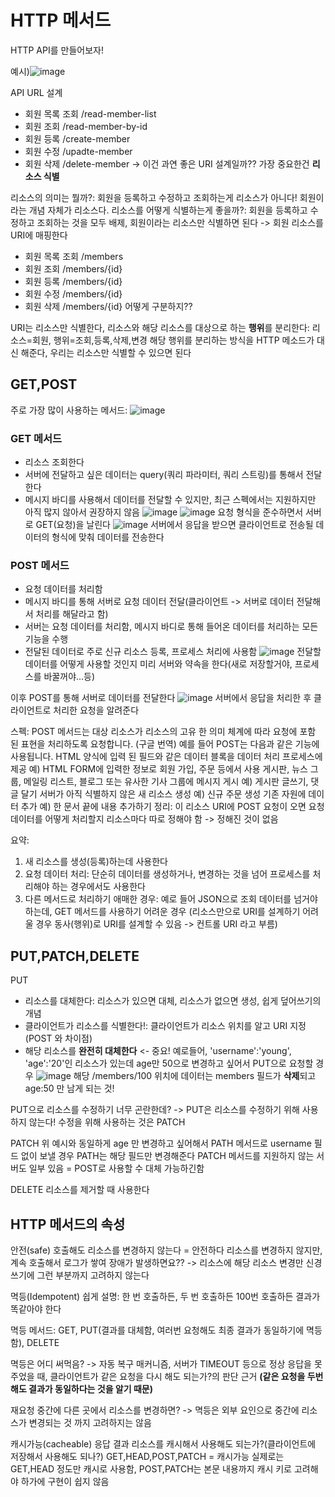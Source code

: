 # HTTP 메서드
HTTP API를 만들어보자!

예시)![image](https://github.com/SAMEZ-0129/HTTP_Web_Basic_Study/assets/81644075/f9b39b0b-cbd8-4b55-b743-cabe0b2e368e)

API URL 설계
- 회원 목록 조회 /read-member-list
- 회원 조회 /read-member-by-id
- 회원 등록 /create-member
- 회원 수정 /upadte-member
- 회원 삭제 /delete-member
-> 이건 과연 좋은 URI 설계일까??
가장 중요한건 **리소스 식별**

리소스의 의미는 뭘까?: 회원을 등록하고 수정하고 조회하는게 리소스가 아니다! 회원이라는 개념 자체가 리소스다.
리소스를 어떻게 식별하는게 좋을까?: 회원을 등록하고 수정하고 조회하는 것을 모두 배제, 회원이라는 리소스만 식별하면 된다 -> 회원 리소스를 URI에 매핑한다
- 회원 목록 조회 /members
- 회원 조회 /members/{id} 
- 회원 등록 /members/{id}
- 회원 수정 /members/{id}
- 회원 삭제 /members/{id}
어떻게 구분하지??

URI는 리소스만 식별한다, 리소스와 해당 리소스를 대상으로 하는 **행위**를 분리한다: 리소스=회원, 행위=조회,등록,삭제,변경
해당 행위를 분리하는 방식을 HTTP 메소드가 대신 해준다, 우리는 리소스만 식별할 수 있으면 된다

## GET,POST
주로 가장 많이 사용하는 메서드: ![image](https://github.com/SAMEZ-0129/HTTP_Web_Basic_Study/assets/81644075/49a2be9d-61b4-4ec1-b360-cb2463067697)

### GET 메서드
- 리소스 조회한다
- 서버에 전달하고 싶은 데이터는 query(쿼리 파라미터, 쿼리 스트링)를 통해서 전달한다
- 메시지 바디를 사용해서 데이터를 전달할 수 있지만, 최근 스펙에서는 지원하지만 아직 많지 않아서 권장하지 않음
![image](https://github.com/SAMEZ-0129/HTTP_Web_Basic_Study/assets/81644075/2da351e2-830e-4222-95fb-bc6256afc700)
![image](https://github.com/SAMEZ-0129/HTTP_Web_Basic_Study/assets/81644075/4b114901-a41c-4d22-8e84-d52b86cddd4d)
요청 형식을 준수하면서 서버로 GET(요청)을 날린다
![image](https://github.com/SAMEZ-0129/HTTP_Web_Basic_Study/assets/81644075/8b72f7c2-5d8b-489a-91eb-1882eb8e0fcf)
서버에서 응답을 받으면 클라이언트로 전송될 데이터의 형식에 맞춰 데이터를 전송한다

### POST 메서드
- 요청 데이터를 처리함
- 메시지 바디를 통해 서버로 요청 데이터 전달(클라이언트 -> 서버로 데이터 전달해서 처리를 해달라고 함)
- 서버는 요청 데이터를 처리함, 메시지 바디로 통해 들어온 데이터를 처리하는 모든 기능을 수행
- 전달된 데이터로 주로 신규 리소스 등록, 프로세스 처리에 사용함
![image](https://github.com/SAMEZ-0129/HTTP_Web_Basic_Study/assets/81644075/6c2e46fd-3e14-4291-90c9-a2e0b67cd2c8)
전달할 데이터를 어떻게 사용할 것인지 미리 서버와 약속을 한다(새로 저장할거야, 프로세스를 바꿀꺼야...등)

이후 POST를 통해 서버로 데이터를 전달한다
![image](https://github.com/SAMEZ-0129/HTTP_Web_Basic_Study/assets/81644075/e91f513d-8bfa-4f8a-afd4-c3cea39700ab)
서버에서 응답을 처리한 후 클라이언트로 처리한 요청을 알려준다

스펙: POST 메서드는 대상 리소스가 리소스의 고유 한 의미 체계에 따라 요청에 포함 된 표현을 처리하도록 요청합니다. (구글 번역)
예를 들어 POST는 다음과 같은 기능에 사용됩니다.
HTML 양식에 입력 된 필드와 같은 데이터 블록을 데이터 처리 프로세스에 제공
예) HTML FORM에 입력한 정보로 회원 가입, 주문 등에서 사용
게시판, 뉴스 그룹, 메일링 리스트, 블로그 또는 유사한 기사 그룹에 메시지 게시
예) 게시판 글쓰기, 댓글 달기
서버가 아직 식별하지 않은 새 리소스 생성
예) 신규 주문 생성
기존 자원에 데이터 추가
예) 한 문서 끝에 내용 추가하기
정리: 이 리소스 URI에 POST 요청이 오면 요청 데이터를 어떻게 처리할지 리소스마다 따로 정해야 함 -> 정해진 것이 없음

요약:
1. 새 리소스를 생성(등록)하는데 사용한다
2. 요청 데이터 처리: 단순히 데이터를 생성하거나, 변경하는 것을 넘어 프로세스를 처리해야 하는 경우에서도 사용한다
3. 다른 메서드로 처리하기 애매한 경우: 예로 들어 JSON으로 조회 데이터를 넘거야 하는데, GET 메서드를 사용하기 어려운 경우
(리소스만으로 URI를 설계하기 어려울 경우 동사(행위)로 URI를 설계할 수 있음 -> 컨트롤 URI 라고 부름)

## PUT,PATCH,DELETE
PUT
- 리소스를 대체한다: 리소스가 있으면 대체, 리소스가 없으면 생성, 쉽게 덮어쓰기의 개념
- 클라이언트가 리소스를 식별한다!: 클라이언트가 리소스 위치를 알고 URI 지정(POST 와 차이점)
- 해당 리소스를 **완전히 대체한다** <- 중요!
예로들어, 'username':'young', 'age':'20'인 리소스가 있는데 age만 50으로 변경하고 싶어서 PUT으로 요청할 경우
![image](https://github.com/SAMEZ-0129/HTTP_Web_Basic_Study/assets/81644075/2905fdbc-b76a-477f-906d-5cc8868a1e6d)
해당 /members/100 위치에 데이터는 members 필드가 **삭제**되고 age:50 만 남게 되는 것!

PUT으로 리소스를 수정하기 너무 곤란한데? -> PUT은 리소스를 수정하기 위해 사용하지 않는다! 수정을 위해 사용하는 것은 PATCH

PATCH
위 예시와 동일하게 age 만 변경하고 싶어해서 PATH 메서드로 username 필드 없이 보낼 경우 PATH는 해당 필드만 변경해준다
PATCH 메서드를 지원하지 않는 서버도 일부 있음 = POST로 사용할 수 대체 가능하긴함

DELETE
리소스를 제거할 때 사용한다 

## HTTP 메서드의 속성
안전(safe)
호출해도 리소스를 변경하지 않는다 = 안전하다
리소스를 변경하지 않지만, 계속 호출해서 로그가 쌓여 장애가 발생하면요?? -> 리소스에 해당 리소스 변경만 신경쓰기에 그런 부분까지 고려하지 않는다

멱등(Idempotent)
쉽게 설명: 한 번 호출하든, 두 번 호출하든 100번 호출하든 결과가 똑같아야 한다

멱등 메서드: GET, PUT(결과를 대체함, 여러번 요청해도 최종 결과가 동일하기에 멱등함), DELETE

멱등은 어디 써먹음? -> 자동 복구 매커니즘, 서버가 TIMEOUT 등으로 정상 응답을 못주었을 때, 클라이언트가 같은 요청을 다시 해도 되는가?의 판단 근거 **(같은 요청을 두번 해도 결과가 동일하다는 것을 알기 때문)**

재요청 중간에 다른 곳에서 리소스를 변경하면? -> 멱등은 외부 요인으로 중간에 리소스가 변경되는 것 까지 고려하지는 않음

캐시가능(cacheable)
응답 결과 리소스를 캐시해서 사용해도 되는가?(클라이언트에 저장해서 사용해도 되나?)
GET,HEAD,POST,PATCH = 캐시가능 
실제로는 GET,HEAD 정도만 캐시로 사용함, POST,PATCH는 본문 내용까지 캐시 키로 고려해야 하가에 구현이 쉽지 않음

